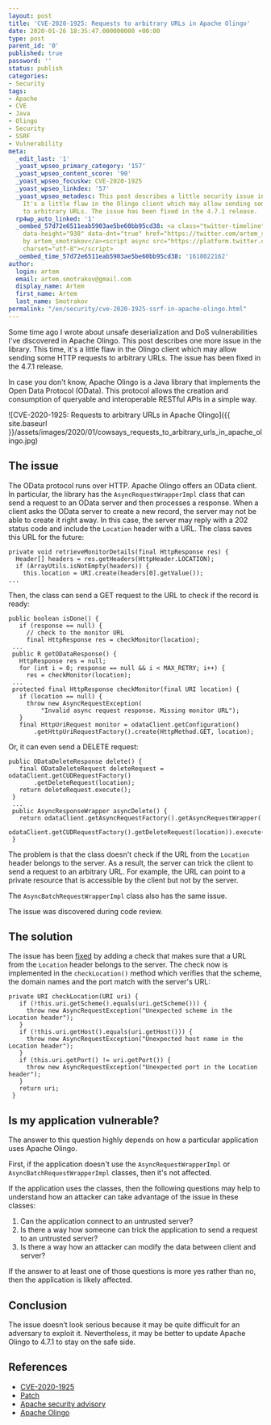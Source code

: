 ```yaml
---
layout: post
title: 'CVE-2020-1925: Requests to arbitrary URLs in Apache Olingo'
date: 2020-01-26 18:35:47.000000000 +00:00
type: post
parent_id: '0'
published: true
password: ''
status: publish
categories:
- Security
tags:
- Apache
- CVE
- Java
- Olingo
- Security
- SSRF
- Vulnerability
meta:
  _edit_last: '1'
  _yoast_wpseo_primary_category: '157'
  _yoast_wpseo_content_score: '90'
  _yoast_wpseo_focuskw: CVE-2020-1925
  _yoast_wpseo_linkdex: '57'
  _yoast_wpseo_metadesc: This post describes a little security issue in Apache Olingo.
    It's a little flaw in the Olingo client which may allow sending some HTTP requests
    to arbitrary URLs. The issue has been fixed in the 4.7.1 release.
  rp4wp_auto_linked: '1'
  _oembed_57d72e6511eab5903ae5be60bb95cd38: <a class="twitter-timeline" data-width="625"
    data-height="938" data-dnt="true" href="https://twitter.com/artem_smotrakov?ref_src=twsrc%5Etfw">Tweets
    by artem_smotrakov</a><script async src="https://platform.twitter.com/widgets.js"
    charset="utf-8"></script>
  _oembed_time_57d72e6511eab5903ae5be60bb95cd38: '1618022162'
author:
  login: artem
  email: artem.smotrakov@gmail.com
  display_name: Artem
  first_name: Artem
  last_name: Smotrakov
permalink: "/en/security/cve-2020-1925-ssrf-in-apache-olingo.html"
---
```

<!-- wp:paragraph -->

Some time ago I wrote about unsafe deserialization and DoS vulnerabilities I've discovered in Apache Olingo. This post describes one more issue in the library. This time, it's a little flaw in the Olingo client which may allow sending some HTTP requests to arbitrary URLs. The issue has been fixed in the 4.7.1 release.

<!-- /wp:paragraph -->

<!-- wp:paragraph -->

In case you don't know, Apache Olingo is a Java library that implements the Open Data Protocol (OData). This protocol allows the creation and consumption of queryable and interoperable RESTful APIs in a simple way.

<!-- /wp:paragraph -->

<!-- wp:image {"id":3734,"sizeSlug":"large","className":"noborder"} -->

![CVE-2020-1925: Requests to arbitrary URLs in Apache Olingo]({{ site.baseurl }}/assets/images/2020/01/cowsays_requests_to_arbitrary_urls_in_apache_olingo.jpg)

<!-- /wp:image -->

<!-- wp:more -->  
<!--more-->  
<!-- /wp:more -->

<!-- wp:heading -->

## The issue

<!-- /wp:heading -->

<!-- wp:paragraph -->

The OData protocol runs over HTTP. Apache Olingo offers an OData client. In particular, the library has the `AsyncRequestWrapperImpl` class that can send a request to an OData server and then processes a response. When a client asks the OData server to create a new record, the server may not be able to create it right away. In this case, the server may reply with a 202 status code and include the `Location`&nbsp;header with a URL. The class saves this URL for the future:

<!-- /wp:paragraph -->

<!-- wp:preformatted {"className":"console"} -->

```
private void retrieveMonitorDetails(final HttpResponse res) {
  Header[] headers = res.getHeaders(HttpHeader.LOCATION);
  if (ArrayUtils.isNotEmpty(headers)) {
    this.location = URI.create(headers[0].getValue());
...
```

<!-- /wp:preformatted -->

<!-- wp:paragraph -->

Then, the class can send a GET request to the URL to check if the record is ready:

<!-- /wp:paragraph -->

<!-- wp:preformatted {"className":"console"} -->

```
public boolean isDone() {
   if (response == null) {
     // check to the monitor URL
     final HttpResponse res = checkMonitor(location);
 ...
 public R getODataResponse() {
   HttpResponse res = null;
   for (int i = 0; response == null && i < MAX_RETRY; i++) {
     res = checkMonitor(location);
 ...
 protected final HttpResponse checkMonitor(final URI location) {
   if (location == null) {
     throw new AsyncRequestException(
         "Invalid async request response. Missing monitor URL");
   }
   final HttpUriRequest monitor = odataClient.getConfiguration()
       .getHttpUriRequestFactory().create(HttpMethod.GET, location);
```

<!-- /wp:preformatted -->

<!-- wp:paragraph -->

Or, it can even send a DELETE request:

<!-- /wp:paragraph -->

<!-- wp:preformatted {"className":"console"} -->

```
public ODataDeleteResponse delete() {
   final ODataDeleteRequest deleteRequest = odataClient.getCUDRequestFactory()
       .getDeleteRequest(location);
   return deleteRequest.execute();
 }
 ...
 public AsyncResponseWrapper asyncDelete() {
   return odataClient.getAsyncRequestFactory().getAsyncRequestWrapper(
       odataClient.getCUDRequestFactory().getDeleteRequest(location)).execute();
 }
```

<!-- /wp:preformatted -->

<!-- wp:paragraph -->

The problem is that the class doesn't check if the URL from the `Location` header belongs to the server. As a result, the server can trick the client to send a request to an arbitrary URL. For example, the URL can point to a private resource that is accessible by the client but not by the server.

<!-- /wp:paragraph -->

<!-- wp:paragraph -->

The `AsyncBatchRequestWrapperImpl` class also has the same issue.

<!-- /wp:paragraph -->

<!-- wp:paragraph -->

The issue was discovered during code review.

<!-- /wp:paragraph -->

<!-- wp:heading -->

## The solution

<!-- /wp:heading -->

<!-- wp:paragraph -->

The issue has been [fixed](https://github.com/apache/olingo-odata4/pull/63/files) by adding a check that makes sure that a URL from the `Location` header belongs to the server. The check now is implemented in the `checkLocation()` method which verifies that the scheme, the domain names and the port match with the server's URL:

<!-- /wp:paragraph -->

<!-- wp:preformatted {"className":"console"} -->

```
private URI checkLocation(URI uri) {
   if (!this.uri.getScheme().equals(uri.getScheme())) {
     throw new AsyncRequestException("Unexpected scheme in the Location header");
   }
   if (!this.uri.getHost().equals(uri.getHost())) {
     throw new AsyncRequestException("Unexpected host name in the Location header");
   }
   if (this.uri.getPort() != uri.getPort()) {
     throw new AsyncRequestException("Unexpected port in the Location header");
   }
   return uri;
 }
```

<!-- /wp:preformatted -->

<!-- wp:heading -->

## Is my application vulnerable?

<!-- /wp:heading -->

<!-- wp:paragraph -->

The answer to this question highly depends on how a particular application uses Apache Olingo.

<!-- /wp:paragraph -->

<!-- wp:paragraph -->

First, if the application doesn't use the&nbsp;`AsyncRequestWrapperImpl` or `AsyncBatchRequestWrapperImpl` classes, then it's not affected.

<!-- /wp:paragraph -->

<!-- wp:paragraph -->

If the application uses the classes, then the following questions may help to understand how an attacker can take advantage of the issue in these classes:

<!-- /wp:paragraph -->

<!-- wp:list {"ordered":true} -->

1. Can the application connect to an untrusted server?
2. Is there a way how someone can trick the application to send a request to an untrusted server?
3. Is there a way how an attacker can modify the data between client and server?

<!-- /wp:list -->

<!-- wp:paragraph -->

If the answer to at least one of those questions is more yes rather than no, then the application is likely affected.

<!-- /wp:paragraph -->

<!-- wp:heading -->

## Conclusion

<!-- /wp:heading -->

<!-- wp:paragraph -->

The issue doesn’t look serious because it may be quite difficult for an adversary to exploit it. Nevertheless, it may be better to update Apache Olingo to 4.7.1 to stay on the safe side.

<!-- /wp:paragraph -->

<!-- wp:heading -->

## References

<!-- /wp:heading -->

<!-- wp:list -->

- [CVE-2020-1925](https://nvd.nist.gov/vuln/detail/CVE-2020-1925)
- [Patch](https://github.com/apache/olingo-odata4/pull/63)
- [Apache security advisory](https://mail-archives.apache.org/mod_mbox/olingo-user/202001.mbox/%3CCAGSZ4d6HwpF2woOrZJg_d0SkHytXJaCtAWXa3ZtBn33WG0YFvw%40mail.gmail.com%3E)
- [Apache Olingo](https://olingo.apache.org/)

<!-- /wp:list -->

